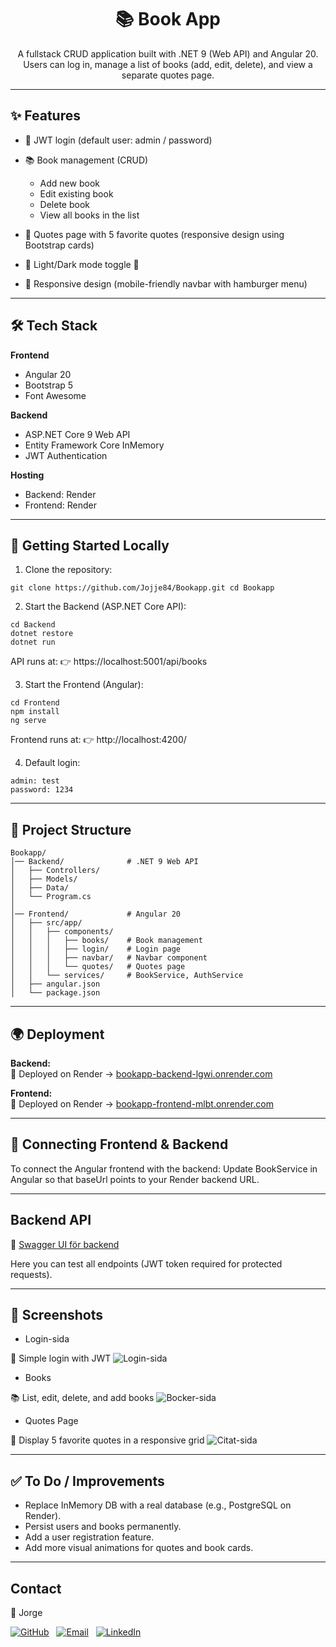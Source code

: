 <h1 align="center">📚 Book App</h1>

<p align="center">
A fullstack CRUD application built with .NET 9 (Web API) and Angular 20.  
Users can log in, manage a list of books (add, edit, delete),  
and view a separate quotes page.
</p>

---

## ✨ Features

- 🔑 JWT login (default user: admin / password)  
- 📚 Book management (CRUD)  
  - Add new book  
  - Edit existing book  
  - Delete book  
  - View all books in the list  

- 💬 Quotes page with 5 favorite quotes (responsive design using Bootstrap cards)  
- 🌙 Light/Dark mode toggle 📱  
- 📱 Responsive design (mobile-friendly navbar with hamburger menu)  

---

## 🛠️ Tech Stack

**Frontend**  
- Angular 20  
- Bootstrap 5  
- Font Awesome  

**Backend**  
- ASP.NET Core 9 Web API  
- Entity Framework Core InMemory  
- JWT Authentication  

**Hosting**  
- Backend: Render  
- Frontend: Render  

---

## 🚀 Getting Started Locally

1. Clone the repository:  
```
git clone https://github.com/Jojje84/Bookapp.git cd Bookapp
``` 

2. Start the Backend (ASP.NET Core API):
```
cd Backend 
dotnet restore 
dotnet run
``` 

API runs at:
👉 https://localhost:5001/api/books

3. Start the Frontend (Angular):
```
cd Frontend 
npm install 
ng serve
``` 

Frontend runs at:
👉 http://localhost:4200/

4. Default login:
```
admin: test 
password: 1234
``` 

---

## 📂 Project Structure
```
Bookapp/
│── Backend/              # .NET 9 Web API
│   ├── Controllers/
│   ├── Models/
│   ├── Data/
│   └── Program.cs
│
│── Frontend/             # Angular 20
│   ├── src/app/
│   │   ├── components/
│   │   │   ├── books/    # Book management
│   │   │   ├── login/    # Login page
│   │   │   ├── navbar/   # Navbar component
│   │   │   └── quotes/   # Quotes page
│   │   └── services/     # BookService, AuthService
│   ├── angular.json
│   └── package.json
``` 

---

## 🌍 Deployment

**Backend:**  
🚀 Deployed on Render → [bookapp-backend-lgwi.onrender.com](https://bookapp-backend-lgwi.onrender.com)  

**Frontend:**  
🚀 Deployed on Render → [bookapp-frontend-mlbt.onrender.com](https://bookapp-frontend-mlbt.onrender.com)  

---

## 🔗 Connecting Frontend & Backend
To connect the Angular frontend with the backend:
Update BookService in Angular so that baseUrl points to your Render backend URL.

---

## Backend API

🔗 [Swagger UI för backend](https://bookapp-backend-lgwi.onrender.com/swagger)

Here you can test all endpoints (JWT token required for protected requests).

---

## 📸 Screenshots

- Login-sida

🔑 Simple login with JWT
![Login-sida](screenshots/login.png)

- Books

📚 List, edit, delete, and add books
![Bocker-sida](screenshots/bocker.png)

- Quotes Page

💬 Display 5 favorite quotes in a responsive grid
![Citat-sida](screenshots/citat.png)

---

## ✅ To Do / Improvements

- Replace InMemory DB with a real database (e.g., PostgreSQL on Render).
- Persist users and books permanently.
- Add a user registration feature.
- Add more visual animations for quotes and book cards.

---

## Contact

👤 Jorge

[![GitHub](https://img.shields.io/badge/GitHub-Profile-181717?logo=github&logoColor=white)](https://github.com/Jojje84) 
&nbsp;
[![Email](https://img.shields.io/badge/Email-Contact-blue?logo=icloud&logoColor=white)](mailto:jorgeavilas@icloud.com) 
&nbsp;
[![LinkedIn](https://img.shields.io/badge/LinkedIn-Profile-0A66C2?logo=linkedin&logoColor=white)](https://www.linkedin.com/in/jorge-avila-35622030/)
